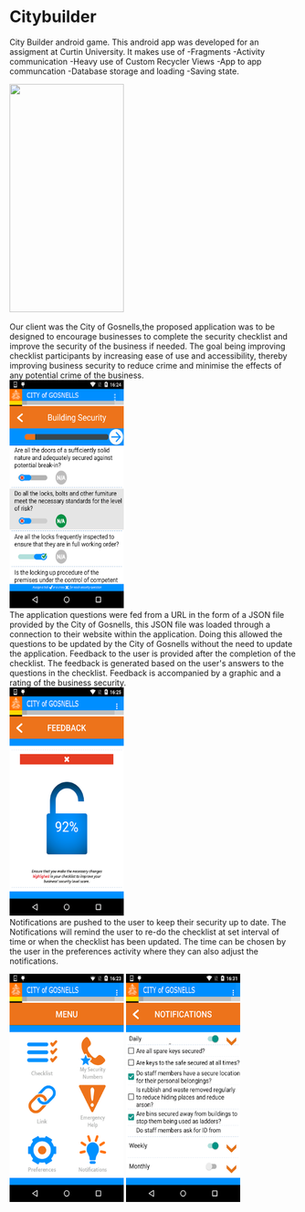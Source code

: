 # Citybuilder

City Builder android game.
This android app was developed for an assigment at Curtin University.
It makes use of
  -Fragments
  -Activity communication
  -Heavy use of Custom Recycler Views
  -App to app communcation
  -Database storage and loading
  -Saving state.

<p float="left">
<img src="https://github.com/TIKramer/Citybuilder/master/images/gameScreen.png" width="200" height="400" />
</p>
Our client was the City of Gosnells,the proposed application was to be designed to encourage businesses to complete the security checklist and improve the security of the business if needed.
The goal being improving checklist participants by increasing ease of use and accessibility, thereby improving business security to reduce crime and minimise the effects of any potential crime of the business.

</br>

<img src="https://github.com/TIKramer/BusinessSecurityCheckList/blob/master/Screenshots/checklist.png" width="200" height="400" />

</br>
The application questions were fed from a URL in the form of a JSON file provided by the City of Gosnells, this JSON file was loaded through a connection to their website within the application. Doing this allowed the questions to be updated by the City of Gosnells without the need to update the application.
Feedback to the user is provided after the completion of the checklist. The feedback is generated based on the user's answers to the questions in the checklist. Feedback is accompanied by a graphic and a rating of the business security.

</br>
<img src="https://github.com/TIKramer/BusinessSecurityCheckList/blob/master/Screenshots/feedback.png" width="200" height="400" />


</br>
Notifications are pushed to the user to keep their security up to date. The Notifications will remind the user to re-do the checklist at set interval of time or when the checklist has been updated. The time can be chosen by the user in the preferences activity where they can also adjust the notifications.
</br>
<p float="left">
 <img src="https://github.com/TIKramer/BusinessSecurityCheckList/blob/master/Screenshots/menu.png" width="200" height="400" />

<img src="https://github.com/TIKramer/BusinessSecurityCheckList/blob/master/Screenshots/notification.png" width="200" height="400" />
</p>
</n>
                                                                                   
